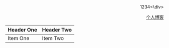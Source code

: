 <div align=right>1234<\div>


[个人博客](https://blog.csdn.net/chenlei456)

| Header One     | Header Two     |
| :------------- | :------------- |
| Item One       | Item Two       |
